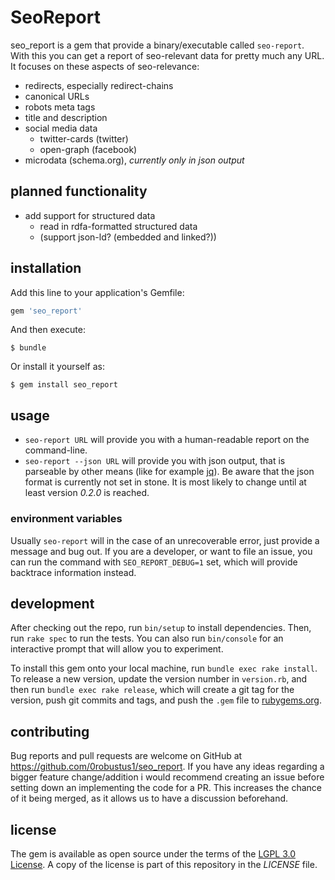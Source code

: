 # SeoReport

seo_report is a gem that provide a binary/executable called `seo-report`. With
this you can get a report of seo-relevant data for pretty much any URL.
It focuses on these aspects of seo-relevance:

* redirects, especially redirect-chains
* canonical URLs
* robots meta tags
* title and description
* social media data
  * twitter-cards (twitter)
  * open-graph (facebook)
* microdata (schema.org), *currently only in json output*
  
## planned functionality

* add support for structured data
  * read in rdfa-formatted structured data
  * (support json-ld? (embedded and linked?))

## installation

Add this line to your application's Gemfile:

```ruby
gem 'seo_report'
```

And then execute:

    $ bundle

Or install it yourself as:

    $ gem install seo_report

## usage

* `seo-report URL`
  will provide you with a human-readable report on the command-line.
* `seo-report --json URL`
  will provide you with json output, that is parseable by other means (like for
  example [jq](https://stedolan.github.io/jq/)). Be aware that the json
  format is currently not set in stone. It is most likely to change until
  at least version *0.2.0* is reached.
  
### environment variables

Usually `seo-report` will in the case of an unrecoverable error, just provide
a message and bug out. If you are a developer, or want to file an issue, you
can run the command with `SEO_REPORT_DEBUG=1` set, which will provide
backtrace information instead.

## development

After checking out the repo, run `bin/setup` to install dependencies. Then, run
`rake spec` to run the tests. You can also run `bin/console` for an interactive
prompt that will allow you to experiment.

To install this gem onto your local machine, run `bundle exec rake install`. To
release a new version, update the version number in `version.rb`, and then run
`bundle exec rake release`, which will create a git tag for the version, push
git commits and tags, and push the `.gem` file to
[rubygems.org](https://rubygems.org).

## contributing

Bug reports and pull requests are welcome on GitHub at
https://github.com/0robustus1/seo_report. If you have any ideas regarding a
bigger feature change/addition i would recommend creating an issue before
setting down an implementing the code for a PR. This increases the chance of it
being merged, as it allows us to have a discussion beforehand.

## license

The gem is available as open source under the terms of the
[LGPL 3.0 License](http://choosealicense.com/licenses/lgpl-3.0/). A copy of the
license is part of this repository in the *LICENSE* file.


